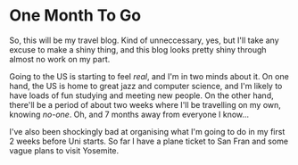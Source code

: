 One Month To Go
====

So, this will be my travel blog. Kind of unneccessary, yes, but I'll take any excuse to make a shiny thing, and this blog looks pretty shiny through almost no work on my part.

Going to the US is starting to feel *real*, and I'm in two minds about it. On one hand, the US is home to great jazz and computer science, and I'm likely to have loads of fun studying and meeting new people. On the other hand, there'll be a period of about two weeks where I'll be travelling on my own, knowing *no-one*. Oh, and 7 months away from everyone I know...

I've also been shockingly bad at organising what I'm going to do in my first 2 weeks before Uni starts. So far I have a plane ticket to San Fran and some vague plans to visit Yosemite.
